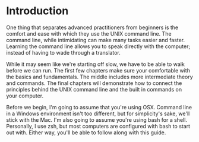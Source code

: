 # Introduction

One thing that separates advanced practitioners from beginners is the comfort and ease with which they use the UNIX command line. The command line, while intimidating can make many tasks easier and faster. Learning the command line allows you to speak directly with the computer; instead of having to wade through a translator.

While it may seem like we're starting off slow, we have to be able to walk before we can run. The first few chapters make sure your comfortable with the basics and fundamentals. The middle includes more intermediate theory and commands. The final chapters will demonstrate how to connect the principles behind the UNIX command line and the built in commands on your computer.

Before we begin, I'm going to assume that you're using OSX. Command line in a Windows environment isn't too different, but for simplicity's sake, we'll stick with the Mac. I'm also going to assume you're using bash for a shell. Personally, I use zsh, but most computers are configured with bash to start out with. Either way, you'll be able to follow along with this guide.
